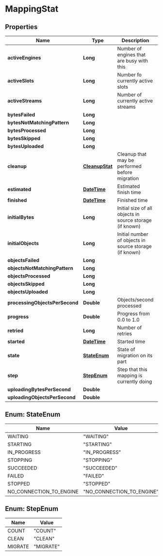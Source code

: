 
# MappingStat

## Properties
Name | Type | Description | Notes
------------ | ------------- | ------------- | -------------
**activeEngines** | **Long** | Number of engines that are busy with this |  [optional]
**activeSlots** | **Long** | Number fo currently active slots |  [optional]
**activeStreams** | **Long** | Number of currently active streams |  [optional]
**bytesFailed** | **Long** |  |  [optional]
**bytesNotMatchingPattern** | **Long** |  |  [optional]
**bytesProcessed** | **Long** |  |  [optional]
**bytesSkipped** | **Long** |  |  [optional]
**bytesUploaded** | **Long** |  |  [optional]
**cleanup** | [**CleanupStat**](CleanupStat.md) | Cleanup that may be performed before migration |  [optional]
**estimated** | [**DateTime**](DateTime.md) | Estimated finish time |  [optional]
**finished** | [**DateTime**](DateTime.md) | Finished time |  [optional]
**initialBytes** | **Long** | Initial size of all objects in source storage (if known) |  [optional]
**initialObjects** | **Long** | Initial number of objects in source storage (if known) |  [optional]
**objectsFailed** | **Long** |  |  [optional]
**objectsNotMatchingPattern** | **Long** |  |  [optional]
**objectsProcessed** | **Long** |  |  [optional]
**objectsSkipped** | **Long** |  |  [optional]
**objectsUploaded** | **Long** |  |  [optional]
**processingObjectsPerSecond** | **Double** | Objects/second processed |  [optional]
**progress** | **Double** | Progress from 0.0 to 1.0 |  [optional]
**retried** | **Long** | Number of retries |  [optional]
**started** | [**DateTime**](DateTime.md) | Started time |  [optional]
**state** | [**StateEnum**](#StateEnum) | State of migration on its part |  [optional]
**step** | [**StepEnum**](#StepEnum) | Step that this mapping is currently doing |  [optional]
**uploadingBytesPerSecond** | **Double** |  |  [optional]
**uploadingObjectsPerSecond** | **Double** |  |  [optional]


<a name="StateEnum"></a>
## Enum: StateEnum
Name | Value
---- | -----
WAITING | &quot;WAITING&quot;
STARTING | &quot;STARTING&quot;
IN_PROGRESS | &quot;IN_PROGRESS&quot;
STOPPING | &quot;STOPPING&quot;
SUCCEEDED | &quot;SUCCEEDED&quot;
FAILED | &quot;FAILED&quot;
STOPPED | &quot;STOPPED&quot;
NO_CONNECTION_TO_ENGINE | &quot;NO_CONNECTION_TO_ENGINE&quot;


<a name="StepEnum"></a>
## Enum: StepEnum
Name | Value
---- | -----
COUNT | &quot;COUNT&quot;
CLEAN | &quot;CLEAN&quot;
MIGRATE | &quot;MIGRATE&quot;



